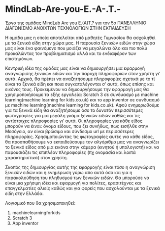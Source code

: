 # MindLab-Are-you-E.-A-.T.-
Έργο της ομάδας MindLab Are you E.(A)T.? για τον 5ο ΠΑΝΕΛΛΗΝΙΟ ΔΙΑΓΩΝΙΣΜΟ ΑΝΟΙΧΤΩΝ ΤΕΧΝΟΛΟΓΙΩΝ ΣΤΗΝ ΕΚΠΑΙΔΕΥΣΗ

Η ομάδα μας η οποία αποτελείται από μαθητές Γυμνασίου θα ασχοληθεί με τα ξενικά είδη στην χώρα μας.  Η παρουσία ξενικών ειδών στην χώρα μας είναι ένα φαινόμενο που μοιάζει να μεγαλώνει όλο και πιο πολύ προκαλώντας τον προβληματισμό αλλά και το ενδιαφέρον των επιστημόνων. 

Κεντρική ιδέα της ομάδας μας είναι να δημιουργήσει μια εφαρμογή αναγνώρισης ξενικών ειδών και την παροχή πληροφοριών στον χρήστη γι’ αυτά. Αρχικά, θα πρέπει να αναζητήσουμε πληροφορίες σχετικά με το τί είναι τα ξενικά είδη και ποια συγκαταλέγονται σ’ αυτά, όπως επίσης και εικόνες τους. Προκειμένου να δημιουργήσουμε την εφαρμογή μας  θα χρησιμοποιήσουμε τα εξής εργαλεία: Scratch 3 σε συνδυασμό με machine learning(machine learning for kids.co.uk) και το app inventor σε συνδυασμό με machine learning(machine learning for kids.co.uk). Αφού ενημερωθούμε για τα ξενικά είδη θα αναζητήσουμε όσο το δυνατόν περισσότερες φωτογραφίες για μια μεγάλη γκάμα ξενικών ειδών καθώς και τις αντίστοιχες πληροφορίες γι’ αυτά.
Οι πληροφορίες για κάθε είδος μπορούν να έιναι: όνομα είδους, που ζει συνήθως, πως εισήλθε στην Μεσόγειο, αν είναι βρώσιμο και σύνδεσμο url με περισσότερες πληροφορίες.
Χρησιμοποιώντας τις φωτογραφίες αυτές για κάθε είδος, θα προσπαθήσουμε να εκπαιδεύσουμε τον αλγόριθμο μας να αναγνωρίζει το ξενικό είδος από μια εικόνα στην κάμερα (κινητού ή υπολογιστή) και να παρουσιάζει τις επιπλέον πληροφορίες (πχ ονομασία και λοιπά χαρακτηριστικά) στον χρήστη.

Σκοπός της  δημιουργίας αυτής της εφαρμογής είναι τόσο η αναγνώριση ξενικών ειδών και η ενημέρωση γύρω απο αυτά όσο και για η παρακολούθηση του πληθυσμού των ξενικών ειδών. Θα μπορούσε να είναι μια χρήσιμη ιδέα και εφαρμογή για πολίτες, ερασιτέχνες και επαγγελματίες αλιείς καθώς και για φορείς που ασχολούνται με τα ξενικά είδη στην Ελλάδα.

Λογισμικό που θα χρησιμοποιηθεί:
1) machinelearningforkids
2) Scratch 3
3) App inventor
